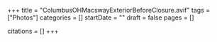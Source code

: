 +++
title = "ColumbusOHMacswayExteriorBeforeClosure.avif"
tags = ["Photos"]
categories = []
startDate = ""
draft = false
pages = []

citations = []
+++
